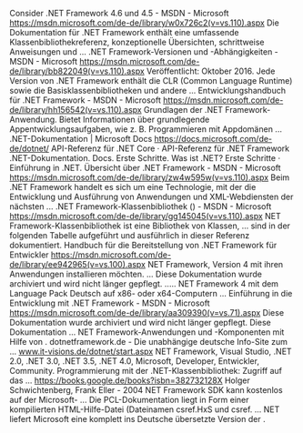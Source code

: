 Consider 
.NET Framework 4.6 und 4.5 - MSDN - Microsoft
https://msdn.microsoft.com/de-de/library/w0x726c2(v=vs.110).aspx
Die Dokumentation für .NET Framework enthält eine umfassende Klassenbibliothekreferenz, konzeptionelle Übersichten, schrittweise Anweisungen und ...
.NET Framework-Versionen und -Abhängigkeiten - MSDN - Microsoft
https://msdn.microsoft.com/de-de/library/bb822049(v=vs.110).aspx
Veröffentlicht: Oktober 2016. Jede Version von .NET Framework enthält die CLR (Common Language Runtime) sowie die Basisklassenbibliotheken und andere ...
Entwicklungshandbuch für .NET Framework - MSDN - Microsoft
https://msdn.microsoft.com/de-de/library/hh156542(v=vs.110).aspx
Grundlagen der .NET Framework-Anwendung. Bietet Informationen über grundlegende Appentwicklungsaufgaben, wie z. B. Programmieren mit Appdomänen ...
.NET-Dokumentation | Microsoft Docs
https://docs.microsoft.com/de-de/dotnet/
API-Referenz für .NET Core · API-Referenz für .NET Framework .NET-Dokumentation. Docs. Erste Schritte. Was ist .NET? Erste Schritte · Einführung in .NET.
Übersicht über .NET Framework - MSDN - Microsoft
https://msdn.microsoft.com/de-de/library/zw4w595w(v=vs.110).aspx
Beim .NET Framework handelt es sich um eine Technologie, mit der die Entwicklung und Ausführung von Anwendungen und XML-Webdiensten der nächsten ...
.NET Framework-Klassenbibliothek () - MSDN - Microsoft
https://msdn.microsoft.com/de-de/library/gg145045(v=vs.110).aspx
NET Framework-Klassenbibliothek ist eine Bibliothek von Klassen, ... sind in der folgenden Tabelle aufgeführt und ausführlich in dieser Referenz dokumentiert.
Handbuch für die Bereitstellung von .NET Framework für Entwickler
https://msdn.microsoft.com/de-de/library/ee942965(v=vs.100).aspx
NET Framework, Version 4 mit ihren Anwendungen installieren möchten. ... Diese Dokumentation wurde archiviert und wird nicht länger gepflegt. ..... NET Framework 4 mit dem Language Pack Deutsch auf x86- oder x64-Computern ...
Einführung in die Entwicklung mit .NET Framework - MSDN - Microsoft
https://msdn.microsoft.com/de-de/library/aa309390(v=vs.71).aspx
Diese Dokumentation wurde archiviert und wird nicht länger gepflegt. Diese Dokumentation ... NET Framework-Anwendungen und -Komponenten mit Hilfe von .
dotnetframework.de - Die unabhängige deutsche Info-Site zum ...
www.it-visions.de/dotnet/start.aspx
NET Framework, Visual Studio, .NET 2.0, .NET 3.0, .NET 3.5, .NET 4.0, Microsoft, Developer, Entwickler, Community.
Programmierung mit der .NET-Klassenbibliothek: Zugriff auf das ...
https://books.google.de/books?isbn=382732128X
Holger Schwichtenberg, ‎Frank Eller - 2004
NET Framework SDK kann kostenlos auf der Microsoft- ... Die PCL-Dokumentation liegt in Form einer kompilierten HTML-Hilfe-Datei (Dateinamen csref.HxS und csref. ... NET liefert Microsoft eine komplett ins Deutsche übersetzte Version der .
